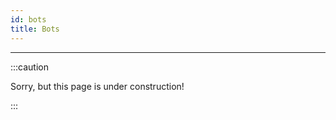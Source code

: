 ```yaml
---
id: bots
title: Bots
---
```


---------------

:::caution

Sorry, but this page is under construction!

:::